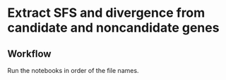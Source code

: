 # Extract SFS and divergence from candidate and noncandidate genes

## Workflow
Run the notebooks in order of the file names. 